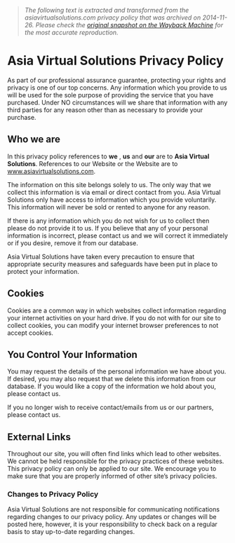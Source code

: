 > *The following text is extracted and transformed from the asiavirtualsolutions.com privacy policy that was archived on 2014-11-26. Please check the [original snapshot on the Wayback Machine](https://web.archive.org/web/20141126195857id_/http%3A//asiavirtualsolutions.com/privacy-policy) for the most accurate reproduction.*

# Asia Virtual Solutions Privacy Policy

As part of our professional assurance guarantee, protecting your rights and privacy is one of our top concerns. Any information which you provide to us will be used for the sole purpose of providing the service that you have purchased. Under NO circumstances will we share that information with any third parties for any reason other than as necessary to provide your purchase.

## Who we are

In this privacy policy references to **we** , **us** and **our** are to **Asia Virtual Solutions**. References to our Website or the Website are to www.asiavirtualsolutions.com.

The information on this site belongs solely to us. The only way that we collect this information is via email or direct contact from you. Asia Virtual Solutions only have access to information which you provide voluntarily. This information will never be sold or rented to anyone for any reason.

If there is any information which you do not wish for us to collect then please do not provide it to us. If you believe that any of your personal information is incorrect, please contact us and we will correct it immediately or if you desire, remove it from our database.

Asia Virtual Solutions have taken every precaution to ensure that appropriate security measures and safeguards have been put in place to protect your information.

## Cookies

Cookies are a common way in which websites collect information regarding your internet activities on your hard drive. If you do not with for our site to collect cookies, you can modify your internet browser preferences to not accept cookies.

## You Control Your Information

You may request the details of the personal information we have about you. If desired, you may also request that we delete this information from our database. If you would like a copy of the information we hold about you, please contact us.

If you no longer wish to receive contact/emails from us or our partners, please contact us.

## External Links

Throughout our site, you will often find links which lead to other websites. We cannot be held responsible for the privacy practices of these websites. This privacy policy can only be applied to our site. We encourage you to make sure that you are properly informed of other site’s privacy policies.

### Changes to Privacy Policy

Asia Virtual Solutions are not responsible for communicating notifications regarding changes to our privacy policy. Any updates or changes will be posted here, however, it is your responsibility to check back on a regular basis to stay up-to-date regarding changes.
